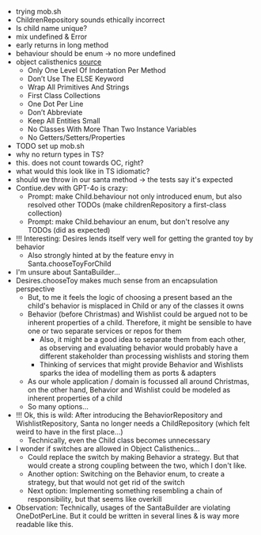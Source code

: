 - trying mob.sh
- ChildrenRepository sounds ethically incorrect
- Is child name unique?
- mix undefined & Error
- early returns in long method
- behaviour should be enum -> no more undefined
- object calisthenics [source](https://williamdurand.fr/2013/06/03/object-calisthenics/#tldr)
  - Only One Level Of Indentation Per Method
  - Don’t Use The ELSE Keyword
  - Wrap All Primitives And Strings
  - First Class Collections
  - One Dot Per Line
  - Don’t Abbreviate
  - Keep All Entities Small
  - No Classes With More Than Two Instance Variables
  - No Getters/Setters/Properties
- TODO set up mob.sh
- why no return types in TS?
- this. does not count towards OC, right?
- what would this look like in TS idiomatic?
- should we throw in our santa method -> the tests say it's expected
- Contiue.dev with GPT-4o is crazy:
  - Prompt: make Child.behaviour not only introduced enum, but also resolved other TODOs (make childrenRepository a first-class collection)
  - Prompt: make Child.behaviour an enum, but don't resolve any TODOs (did as expected)
- !!! Interesting: Desires lends itself very well for getting the granted toy by behavior
  - Also strongly hinted at by the feature envy in Santa.chooseToyForChild
- I'm unsure about SantaBuilder...
- Desires.chooseToy makes much sense from an encapsulation perspective
  - But, to me it feels the logic of choosing a present based an the child's behavior is misplaced in Child or any of the classes it owns
  - Behavior (before Christmas) and Wishlist could be argued not to be inherent properties of a child. Therefore, it might be sensible to have one or two separate services or repos for them
    - Also, it might be a good idea to separate them from each other, as observing and evaluating behavior would probably have a different stakeholder than processing wishlists and storing them
    - Thinking of services that might provide Behavior and Wishlists sparks the idea of modelling them as ports & adapters
  - As our whole application / domain is focussed all around Christmas, on the other hand, Behavior and Wishlist could be modeled as inherent properties of a child
  - So many options...
- !!! Ok, this is wild: After introducing the BehaviorRepository and WishlistRepository, Santa no longer needs a ChildRepository (which felt weird to have in the first place...)
  - Technically, even the Child class becomes unnecessary
- I wonder if switches are allowed in Object Calisthenics...
  - Could replace the switch by making Behavior a strategy. But that would create a strong coupling between the two, which I don't like.
  - Another option: Switching on the Behavior enum, to create a strategy, but that would not get rid of the switch 
  - Next option: Implementing something resembling a chain of responsibility, but that seems like overkill 
- Observation: Technically, usages of the SantaBuilder are violating OneDotPerLine. But it could be written in several lines & is way more readable like this. 
